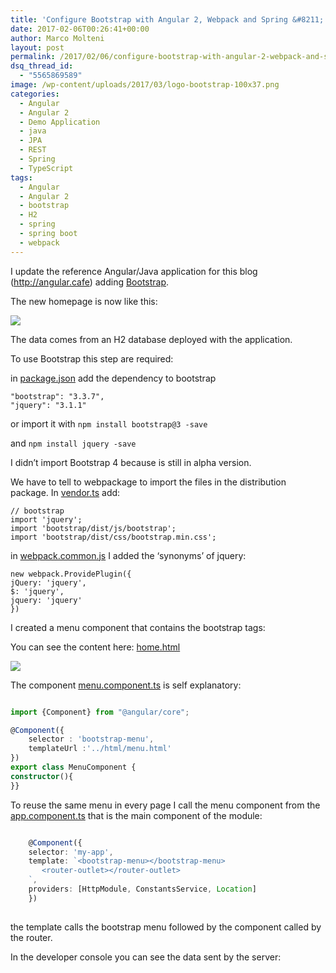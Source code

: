 ```yaml
---
title: 'Configure Bootstrap with Angular 2, Webpack and Spring &#8211; Tutorial'
date: 2017-02-06T00:26:41+00:00
author: Marco Molteni
layout: post
permalink: /2017/02/06/configure-bootstrap-with-angular-2-webpack-and-spring-tutorial/
dsq_thread_id:
  - "5565869589"
image: /wp-content/uploads/2017/03/logo-bootstrap-100x37.png
categories:
  - Angular
  - Angular 2
  - Demo Application
  - java
  - JPA
  - REST
  - Spring
  - TypeScript
tags:
  - Angular
  - Angular 2
  - bootstrap
  - H2
  - spring
  - spring boot
  - webpack
---
```

I update the reference Angular/Java application for this blog (<http://angular.cafe>) adding [Bootstrap](http://getbootstrap.com/css/).
  
The new homepage is now like this:

[<img class="alignnone wp-image-855 " src="{{site.baseurl}}/assets/img/uploads/2017/02/home-1.png?resize=479%2C265" data-recalc-dims="1" />]({{site.baseurl}}/assets/img/uploads/2017/02/home-1-e1486332505220.png)

The data comes from an H2 database deployed with the application.

To use Bootstrap this step are required:
  
in [package.json](https://github.com/marco76/SpringAngular2TypeScript/blob/master/webClient/src/package.json) add the dependency to bootstrap

    "bootstrap": "3.3.7",
    "jquery": "3.1.1"
    

or import it with `npm install bootstrap@3 -save`
  
and `npm install jquery -save`

I didn&#8217;t import Bootstrap 4 because is still in alpha version.

We have to tell to webpackage to import the files in the distribution package. In [vendor.ts](https://github.com/marco76/SpringAngular2TypeScript/blob/master/webClient/src/vendor.ts) add:

    // bootstrap 
    import 'jquery';
    import 'bootstrap/dist/js/bootstrap';
    import 'bootstrap/dist/css/bootstrap.min.css';
    

in [webpack.common.js](https://github.com/marco76/SpringAngular2TypeScript/blob/master/webClient/src/config/webpack.common.js) I added the &#8216;synonyms&#8217; of jquery:

    new webpack.ProvidePlugin({
    jQuery: 'jquery',
    $: 'jquery',
    jquery: 'jquery'
    })
    

I created a menu component that contains the bootstrap tags:
  
You can see the content here: <a href="https://github.com/marco76/SpringAngular2TypeScript/blob/master/webClient/src/app/html/menu.html" target="_blank">home.html</a>
  
[<img class="alignnone wp-image-862 size-large" src="{{site.baseurl}}/assets/img/uploads/2017/02/code.png?resize=945%2C322" data-recalc-dims="1" />]({{site.baseurl}}/assets/img/uploads/2017/02/code.png)
  
The component [menu.component.ts](https://github.com/marco76/SpringAngular2TypeScript/blob/master/webClient/src/app/components/menu.component.ts) is self explanatory:

```typescript

import {Component} from "@angular/core";

@Component({
    selector : 'bootstrap-menu',
    templateUrl :'../html/menu.html'
})
export class MenuComponent {
constructor(){
}}

```

To reuse the same menu in every page I call the menu component from the [app.component.ts](https://github.com/marco76/SpringAngular2TypeScript/blob/master/webClient/src/app/components/app.component.ts) that is the main component of the module:

```typescript

    @Component({
    selector: 'my-app',
    template: `<bootstrap-menu></bootstrap-menu>
       <router-outlet></router-outlet>
    `,
    providers: [HttpModule, ConstantsService, Location]
    })
    
```
    

the template calls the bootstrap menu <bootstrap-menu> followed by the component called by the router.

In the developer console you can see the data sent by the server:
  
[<img src="{{site.baseurl}}/assets/img/uploads/2017/02/chrome-1-e1486333521414.png?resize=900%2C389" alt="" class="alignnone size-full wp-image-866" data-recalc-dims="1" />]({{site.baseurl}}/assets/img/uploads/2017/02/chrome-1-e1486333521414.png)
